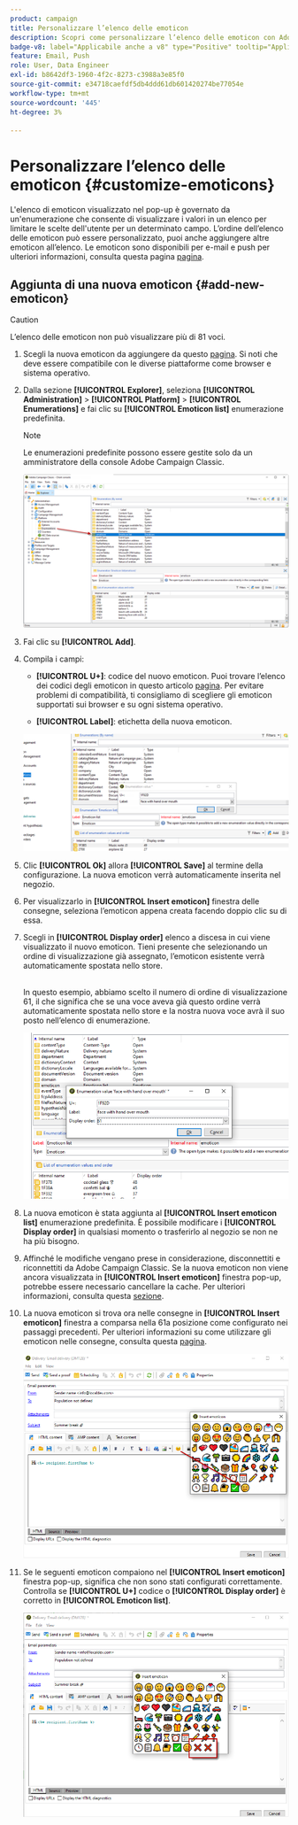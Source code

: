 ```yaml
---
product: campaign
title: Personalizzare l’elenco delle emoticon
description: Scopri come personalizzare l’elenco delle emoticon con Adobe Campaign
badge-v8: label="Applicabile anche a v8" type="Positive" tooltip="Applicabile anche a Campaign v8"
feature: Email, Push
role: User, Data Engineer
exl-id: b8642df3-1960-4f2c-8273-c3988a3e85f0
source-git-commit: e34718caefdf5db4ddd61db601420274be77054e
workflow-type: tm+mt
source-wordcount: '445'
ht-degree: 3%

---
```


# Personalizzare l’elenco delle emoticon {#customize-emoticons}

L&#39;elenco di emoticon visualizzato nel pop-up è governato da un&#39;enumerazione che consente di visualizzare i valori in un elenco per limitare le scelte dell&#39;utente per un determinato campo.
L’ordine dell’elenco delle emoticon può essere personalizzato, puoi anche aggiungere altre emoticon all’elenco.
Le emoticon sono disponibili per e-mail e push per ulteriori informazioni, consulta questa pagina [pagina](defining-the-email-content.md#inserting-emoticons).

## Aggiunta di una nuova emoticon {#add-new-emoticon}

>[!CAUTION]
>
>L’elenco delle emoticon non può visualizzare più di 81 voci.

1. Scegli la nuova emoticon da aggiungere da questo [pagina](https://unicode.org/emoji/charts/full-emoji-list.html). Si noti che deve essere compatibile con le diverse piattaforme come browser e sistema operativo.

1. Dalla sezione **[!UICONTROL Explorer]**, seleziona **[!UICONTROL Administration]** > **[!UICONTROL Platform]** > **[!UICONTROL Enumerations]** e fai clic su **[!UICONTROL Emoticon list]** enumerazione predefinita.

   >[!NOTE]
   >
   >Le enumerazioni predefinite possono essere gestite solo da un amministratore della console Adobe Campaign Classic.

   ![](assets/emoticon_1.png)

1. Fai clic su **[!UICONTROL Add]**.

1. Compila i campi:

   * **[!UICONTROL U+]**: codice del nuovo emoticon. Puoi trovare l’elenco dei codici degli emoticon in questo articolo [pagina](https://unicode.org/emoji/charts/full-emoji-list.html).
Per evitare problemi di compatibilità, ti consigliamo di scegliere gli emoticon supportati sui browser e su ogni sistema operativo.

   * **[!UICONTROL Label]**: etichetta della nuova emoticon.

   ![](assets/emoticon_5.png)

1. Clic **[!UICONTROL Ok]** allora **[!UICONTROL Save]** al termine della configurazione.
La nuova emoticon verrà automaticamente inserita nel negozio.

1. Per visualizzarlo in **[!UICONTROL Insert emoticon]** finestra delle consegne, seleziona l’emoticon appena creata facendo doppio clic su di essa.

1. Scegli in **[!UICONTROL Display order]** elenco a discesa in cui viene visualizzato il nuovo emoticon. Tieni presente che selezionando un ordine di visualizzazione già assegnato, l’emoticon esistente verrà automaticamente spostata nello store.

   <br>In questo esempio, abbiamo scelto il numero di ordine di visualizzazione 61, il che significa che se una voce aveva già questo ordine verrà automaticamente spostata nello store e la nostra nuova voce avrà il suo posto nell’elenco di enumerazione.

   ![](assets/emoticon_2.png)

1. La nuova emoticon è stata aggiunta al **[!UICONTROL Insert emoticon list]** enumerazione predefinita. È possibile modificare i **[!UICONTROL Display order]** in qualsiasi momento o trasferirlo al negozio se non ne ha più bisogno.

1. Affinché le modifiche vengano prese in considerazione, disconnettiti e riconnettiti da Adobe Campaign Classic. Se la nuova emoticon non viene ancora visualizzata in **[!UICONTROL Insert emoticon]** finestra pop-up, potrebbe essere necessario cancellare la cache. Per ulteriori informazioni, consulta questa [sezione](../../platform/using/faq-campaign-config.md#perform-soft-cache-clear).

1. La nuova emoticon si trova ora nelle consegne in **[!UICONTROL Insert emoticon]** finestra a comparsa nella 61a posizione come configurato nei passaggi precedenti. Per ulteriori informazioni su come utilizzare gli emoticon nelle consegne, consulta questa [pagina](defining-the-email-content.md#inserting-emoticons).

   ![](assets/emoticon_4.png)

1. Se le seguenti emoticon compaiono nel **[!UICONTROL Insert emoticon]** finestra pop-up, significa che non sono stati configurati correttamente. Controlla se **[!UICONTROL U+]** codice o **[!UICONTROL Display order]** è corretto in **[!UICONTROL Emoticon list]**.

   ![](assets/emoticon_6.png)
